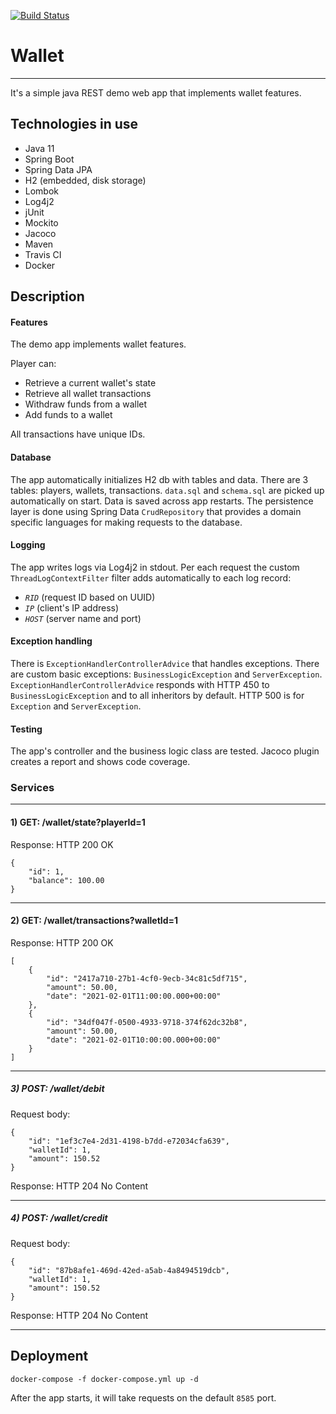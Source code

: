 [![Build Status](https://www.travis-ci.com/amberlight303/wallet.svg?branch=master)](https://www.travis-ci.com/amberlight303/wallet)
# Wallet 
___

It's a simple java REST demo web app that implements wallet features. 

## Technologies in use

- Java 11
- Spring Boot
- Spring Data JPA
- H2 (embedded, disk storage)
- Lombok
- Log4j2
- jUnit
- Mockito
- Jacoco
- Maven
- Travis CI
- Docker

## Description

#### Features
The demo app implements wallet features.

Player can:

- Retrieve a current wallet's state
- Retrieve all wallet transactions
- Withdraw funds from a wallet
- Add funds to a wallet

All transactions have unique IDs.

#### Database
The app automatically initializes H2 db with tables and data. There are 3 tables: players, wallets, transactions. 
`data.sql` and `schema.sql` are picked up automatically on start. Data is saved across app restarts.
The persistence layer is done using Spring Data `CrudRepository` that provides a domain specific languages for 
making requests to the database.

#### Logging
The app writes logs via Log4j2 in stdout. Per each request the custom `ThreadLogContextFilter` filter adds 
automatically to each log record:
- *`RID`* (request ID based on UUID)
- *`IP`* (client's IP address)
- *`HOST`* (server name and port)

#### Exception handling
There is `ExceptionHandlerControllerAdvice` that handles exceptions. There are custom basic exceptions: 
`BusinessLogicException` and `ServerException`. `ExceptionHandlerControllerAdvice` responds with HTTP 450 to 
`BusinessLogicException` and to all inheritors by default. HTTP 500 is for `Exception` and `ServerException`.

#### Testing

The app's controller and the business logic class are tested. Jacoco plugin creates a report and 
shows code coverage.

### Services
___
#### 1) GET: /wallet/state?playerId=1
Response: HTTP 200 OK

    {
        "id": 1,
        "balance": 100.00
    }
___
#### 2) GET: /wallet/transactions?walletId=1
Response: HTTP 200 OK

    [
        {
            "id": "2417a710-27b1-4cf0-9ecb-34c81c5df715",
            "amount": 50.00,
            "date": "2021-02-01T11:00:00.000+00:00"
        },
        {
            "id": "34df047f-0500-4933-9718-374f62dc32b8",
            "amount": 50.00,
            "date": "2021-02-01T10:00:00.000+00:00"
        }
    ]
___
##### 3) POST: /wallet/debit
Request body:

    {
        "id": "1ef3c7e4-2d31-4198-b7dd-e72034cfa639",
        "walletId": 1,
        "amount": 150.52
    }


Response: HTTP 204 No Content
___
##### 4) POST: /wallet/credit
Request body:

    {
        "id": "87b8afe1-469d-42ed-a5ab-4a8494519dcb",
        "walletId": 1,
        "amount": 150.52
    }

Response: HTTP 204 No Content
___
## Deployment

```
docker-compose -f docker-compose.yml up -d
```
After the app starts, it will take requests on the default `8585` port.